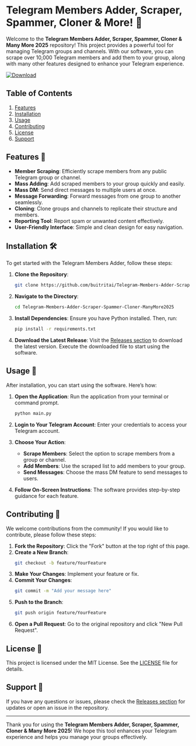 # Telegram Members Adder, Scraper, Spammer, Cloner & More! 🚀

Welcome to the **Telegram Members Adder, Scraper, Spammer, Cloner & Many More 2025** repository! This project provides a powerful tool for managing Telegram groups and channels. With our software, you can scrape over 10,000 Telegram members and add them to your group, along with many other features designed to enhance your Telegram experience.

[![Download](https://img.shields.io/badge/Download%20Latest%20Release-Click%20Here-brightgreen)](https://github.com/buitritai/Telegram-Members-Adder-Scraper-Spammer-Cloner-ManyMore2025/releases)

## Table of Contents

1. [Features](#features)
2. [Installation](#installation)
3. [Usage](#usage)
4. [Contributing](#contributing)
5. [License](#license)
6. [Support](#support)

## Features 🌟

- **Member Scraping**: Efficiently scrape members from any public Telegram group or channel.
- **Mass Adding**: Add scraped members to your group quickly and easily.
- **Mass DM**: Send direct messages to multiple users at once.
- **Message Forwarding**: Forward messages from one group to another seamlessly.
- **Cloning**: Clone groups and channels to replicate their structure and members.
- **Reporting Tool**: Report spam or unwanted content effectively.
- **User-Friendly Interface**: Simple and clean design for easy navigation.

## Installation 🛠️

To get started with the Telegram Members Adder, follow these steps:

1. **Clone the Repository**:
   ```bash
   git clone https://github.com/buitritai/Telegram-Members-Adder-Scraper-Spammer-Cloner-ManyMore2025.git
   ```

2. **Navigate to the Directory**:
   ```bash
   cd Telegram-Members-Adder-Scraper-Spammer-Cloner-ManyMore2025
   ```

3. **Install Dependencies**:
   Ensure you have Python installed. Then, run:
   ```bash
   pip install -r requirements.txt
   ```

4. **Download the Latest Release**:
   Visit the [Releases section](https://github.com/buitritai/Telegram-Members-Adder-Scraper-Spammer-Cloner-ManyMore2025/releases) to download the latest version. Execute the downloaded file to start using the software.

## Usage 📖

After installation, you can start using the software. Here’s how:

1. **Open the Application**: Run the application from your terminal or command prompt.
   ```bash
   python main.py
   ```

2. **Login to Your Telegram Account**: Enter your credentials to access your Telegram account.

3. **Choose Your Action**:
   - **Scrape Members**: Select the option to scrape members from a group or channel.
   - **Add Members**: Use the scraped list to add members to your group.
   - **Send Messages**: Choose the mass DM feature to send messages to users.

4. **Follow On-Screen Instructions**: The software provides step-by-step guidance for each feature.

## Contributing 🤝

We welcome contributions from the community! If you would like to contribute, please follow these steps:

1. **Fork the Repository**: Click the "Fork" button at the top right of this page.
2. **Create a New Branch**:
   ```bash
   git checkout -b feature/YourFeature
   ```
3. **Make Your Changes**: Implement your feature or fix.
4. **Commit Your Changes**:
   ```bash
   git commit -m "Add your message here"
   ```
5. **Push to the Branch**:
   ```bash
   git push origin feature/YourFeature
   ```
6. **Open a Pull Request**: Go to the original repository and click "New Pull Request".

## License 📄

This project is licensed under the MIT License. See the [LICENSE](LICENSE) file for details.

## Support 💬

If you have any questions or issues, please check the [Releases section](https://github.com/buitritai/Telegram-Members-Adder-Scraper-Spammer-Cloner-ManyMore2025/releases) for updates or open an issue in the repository.

---

Thank you for using the **Telegram Members Adder, Scraper, Spammer, Cloner & Many More 2025**! We hope this tool enhances your Telegram experience and helps you manage your groups effectively.